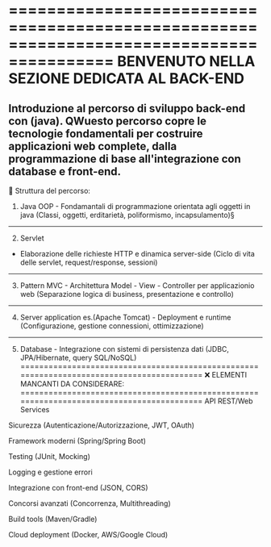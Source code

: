 =========================================================================================
                    BENVENUTO NELLA SEZIONE DEDICATA AL BACK-END
=========================================================================================
Introduzione al percorso di sviluppo back-end con (java).
QWuesto percorso copre le tecnologie fondamentali per costruire applicazioni web complete,
dalla programmazione di base all'integrazione con database e front-end.
------------------------------------------------------------------------------------------
📂 Struttura del percorso:
1. Java OOP - Fondamantali di programmazione orientata agli oggetti in java
   (Classi, oggetti, erditarietà, poliformismo, incapsulamento)§
------------------------------------------------------------------------------------------
2. Servlet
- Elaborazione delle richieste HTTP e dinamica server-side
  (Ciclo di vita delle servlet, request/response, sessioni)
------------------------------------------------------------------------------------------
3. Pattern MVC - Architettura Model - View - Controller per applicazionio web
   (Separazione logica di business, presentazione e controllo)
------------------------------------------------------------------------------------------
4. Server application es.(Apache Tomcat) - Deployment e runtime
   (Configurazione, gestione connessioni, ottimizzazione)
------------------------------------------------------------------------------------------
5. Database - Integrazione con sistemi di persistenza dati
   (JDBC, JPA/Hibernate, query SQL/NoSQL)
==========================================================================================
 ❌                               ELEMENTI MANCANTI DA CONSIDERARE:
==========================================================================================
API REST/Web Services

Sicurezza (Autenticazione/Autorizzazione, JWT, OAuth)

Framework moderni (Spring/Spring Boot)

Testing (JUnit, Mocking)

Logging e gestione errori

Integrazione con front-end (JSON, CORS)

Concorsi avanzati (Concorrenza, Multithreading)

Build tools (Maven/Gradle)

Cloud deployment (Docker, AWS/Google Cloud)
